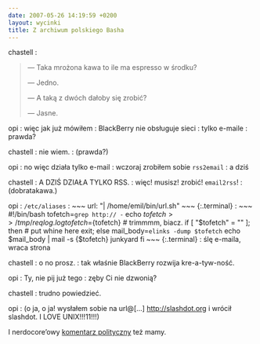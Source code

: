 ```yaml
---
date: 2007-05-26 14:19:59 +0200
layout: wycinki
title: Z archiwum polskiego Basha
---
```


chastell
: <blockquote><p>— Taka mrożona kawa to ile ma espresso w środku?</p><p>— Jedno.</p><p>— A taką z dwóch dałoby się zrobić?</p><p>— Jasne.</p><p></p></blockquote>

opi
: więc jak już mówiłem
: BlackBerry nie obsługuje sieci
: tylko e-maile
: prawda?

chastell
: nie wiem.
: (prawda?)

opi
: no więc działa tylko e-mail
: wczoraj zrobiłem sobie `rss2email`
: a dziś

chastell
: A DZIŚ DZIAŁA TYLKO RSS.
: więc! musisz! zrobić! `email2rss`!
: (dobratakawa.)

opi
: `/etc/aliases`
: 
    ~~~
    url: "| /home/emil/bin/url.sh"
    ~~~
    {:.terminal}
: 
    ~~~
    #!/bin/bash
    tofetch=`grep http:// -`
    echo $tofetch >> /tmp/reqlog.log
    tofetch=${tofetch} # trimmmm, biacz.
    if [ "$tofetch" = "" ]; then
      # put whine here
      exit;
    else
      mail_body=`elinks -dump $tofetch`
      echo $mail_body | mail -s {$tofetch} junkyard
    fi
    ~~~
    {:.terminal}
: ślę e-maila, wraca strona

chastell
: o no prosz.
: tak właśnie BlackBerry rozwija kre-a-tyw-ność.

opi
: Ty, nie pij już tego
: zęby Ci nie dzwonią?

chastell
: trudno powiedzieć.

opi
: (o ja, o ja! wysłałem sobie na url@[…] http://slashdot.org i wrócił slashdot. I LOVE UNIX!!!11!!!)

I nerdocore’owy [komentarz polityczny](wycinki/dziendemokracji.png '18. rocznica wolnych wyborów') też mamy.
